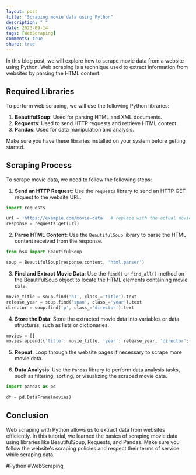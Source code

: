 ```yaml
---
layout: post
title: "Scraping movie data using Python"
description: " "
date: 2023-09-14
tags: [WebScraping]
comments: true
share: true
---
```


In this blog post, we will explore how to scrape movie data from a website using Python. Web scraping is a technique used to extract information from websites by parsing the HTML content.

## Required Libraries

To perform web scraping, we will use the following Python libraries:

1. **BeautifulSoup**: Used for parsing HTML and XML documents.
2. **Requests**: Used to send HTTP requests and retrieve HTML content.
3. **Pandas**: Used for data manipulation and analysis.

Make sure you have these libraries installed on your system before getting started.

## Scraping Process

To scrape movie data, we need to follow the following steps:

1. **Send an HTTP Request**: Use the `requests` library to send an HTTP GET request to the website URL.

```python
import requests

url = 'https://example.com/movie-data'  # replace with the actual movie data URL
response = requests.get(url)
```

2. **Parse HTML Content**: Use the `BeautifulSoup` library to parse the HTML content received from the response.

```python
from bs4 import BeautifulSoup

soup = BeautifulSoup(response.content, 'html.parser')
```

3. **Find and Extract Movie Data**: Use the `find()` or `find_all()` method on the BeautifulSoup object to locate the HTML elements containing movie data.

```python
movie_title = soup.find('h1', class_='title').text
release_year = soup.find('span', class_='year').text
director = soup.find('p', class_='director').text
```

4. **Store the Data**: Store the extracted movie data into variables or data structures, such as lists or dictionaries.

```python
movies = []
movies.append({'title': movie_title, 'year': release_year, 'director': director})
```

5. **Repeat**: Loop through the website pages if necessary to scrape more movie data.

6. **Data Analysis**: Use the `Pandas` library to perform data analysis tasks, such as filtering, sorting, or visualizing the scraped movie data.

```python
import pandas as pd

df = pd.DataFrame(movies)
```

## Conclusion

Web scraping with Python allows us to extract data from websites efficiently. In this tutorial, we learned the basics of scraping movie data using libraries like BeautifulSoup, Requests, and Pandas. Make sure you follow the website's scraping policies and respect their terms of service while scraping data.

#Python #WebScraping